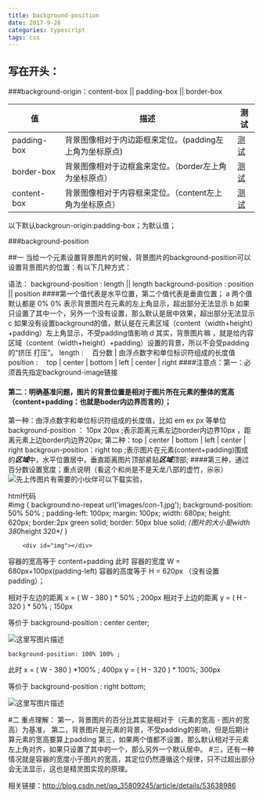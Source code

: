 ```yaml
---
title: background-position
date: 2017-9-26
categories: typescript
tags: css
---
```


## 写在开头：

###background-origin：content-box || padding-box || border-box 

| 值          | 描述                                                    | 测试                                                         |
| ----------- | ------------------------------------------------------- | ------------------------------------------------------------ |
| padding-box | 背景图像相对于内边距框来定位。(padding左上角为坐标原点) | [测试](http://www.w3school.com.cn/tiy/c.asp?f=css_background-origin) |
| border-box  | 背景图像相对于边框盒来定位。（border左上角为坐标原点）  | [测试](http://www.w3school.com.cn/tiy/c.asp?f=css_background-origin&p=2) |
| content-box | 背景图像相对于内容框来定位。（content左上角为坐标原点） | [测试](http://www.w3school.com.cn/tiy/c.asp?f=css_background-origin&p=3) |

以下默认backgroun-origin:padding-box；为默认值；

###background-position

##一  当给一个元素设置背景图片的时候，背景图片的background-position可以设置背景图片的位置：有以下几种方式：

语法：
background-position : length || length
background-position : position || position 
####第一个值代表是水平位置，第二个值代表是垂直位置；
a  两个值默认都是  0%  0%  表示背景图片在元素的左上角显示，超出部分无法显示
b  如果只设置了其中一个，另外一个没有设置，那么默认是居中效果，超出部分无法显示
c  如果没有设置background的值，默认是在元素区域（content（width+height）+padding）左上角显示，不受padding值影响
d  其实，背景图片嘛 ，就是给内容区域（content（width+height）+padding）设置的背景，所以不会受padding的“挤压  打压”。
length : 　百分数 | 由浮点数字和单位标识符组成的长度值
position : 　top | center | bottom | left | center | right 
####注意点：第一：必须首先指定background-image链接
#### 第二：明确基准问题，图片的背景位置是相对于图片所在元素的整体的宽高（content+padding：也就是boder内边界而言的）；

第一种：由浮点数字和单位标识符组成的长度值，比如 em   ex  px  等单位
background-position ： 10px  20px ;表示距离元素左边border内边界10px  ，距离元素上边border内边界20px;
第二种：top | center | bottom | left | center | right 
backgroun-position：right  top ;表示图片在元素(content+padding)围成的***区域***中，水平位置居中，垂直距离图片顶部紧贴***区域***顶部;
####第三种，通过百分数设置宽度；重点说明（看这个和尚是不是天龙八部的虚竹，尜尜）
![先上传图片有需要的小伙伴可以下载实验，](http://img.blog.csdn.net/20170107171016346?watermark/2/text/aHR0cDovL2Jsb2cuY3Nkbi5uZXQvcXFfMzU4MDkyNDU=/font/5a6L5L2T/fontsize/400/fill/I0JBQkFCMA==/dissolve/70/gravity/SouthEast)

html代码
​	
	#img {
			background:no-repeat url('images/con-1.jpg');
			background-position: 50% 50% ;
			padding-left: 100px;
			margin: 100px;
			width: 680px;
			height: 620px;
			border:2px green solid;
			border: 50px blue solid;
			/*图片的大小是width 380*height 320*/
		}
		
		<div id="img"></div>
容器的宽高等于  content+padding   此时 容器的宽度  W = 680px+100px(padding-left)
容器的高度等于    H = 620px （没有设置padding）；

相对于左边的距离  x  = ( W - 380 ) * 50% ;  200px
相对于上边的距离 y = ( H - 320 ) * 50% ; 150px 

等价于  background-position : center  center;

![这里写图片描述](http://img.blog.csdn.net/20170107173602639?watermark/2/text/aHR0cDovL2Jsb2cuY3Nkbi5uZXQvcXFfMzU4MDkyNDU=/font/5a6L5L2T/fontsize/400/fill/I0JBQkFCMA==/dissolve/70/gravity/SouthEast)

	background-position: 100% 100% ;

此时 x = ( W - 380 ) *100% ;   400px
	 y = ( H - 320 ) * 100%;  300px

等价于  background-position : right  bottom;

![这里写图片描述](http://img.blog.csdn.net/20170107173845469?watermark/2/text/aHR0cDovL2Jsb2cuY3Nkbi5uZXQvcXFfMzU4MDkyNDU=/font/5a6L5L2T/fontsize/400/fill/I0JBQkFCMA==/dissolve/70/gravity/SouthEast)

#二 重点理解：
第一，背景图片的百分比其实是相对于（元素的宽高 - 图片的宽高）为基准，
第二，背景图片是元素的背景，不受padding的影响，但是后期计算元素的宽高要算上padding
第三，如果两个值都不设置，那么默认相对于元素左上角对齐，如果只设置了其中的一个，那么另外一个默认居中。
#三，还有一种情况就是容器的宽度小于图片的宽高，其定位仍然遵循这个规律，只不过超出部分会无法显示，这也是精灵图实现的原理。


相关链接：http://blog.csdn.net/qq_35809245/article/details/53638986

